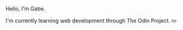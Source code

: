 Hello, I'm Gabe.

I'm currently learning web development through The Odin Project. :pencil2:


<!---
gabei/gabei is a ✨ special ✨ repository because its `README.md` (this file) appears on your GitHub profile.
You can click the Preview link to take a look at your changes.
--->
